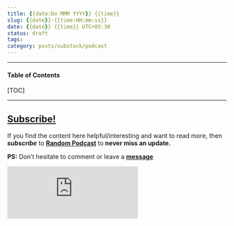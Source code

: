 ```yaml
---
title: {{date:Do MMM YYYY}} {{time}}
slug: {{date}}-{{time:HH:mm:ss}}
date: {{date}} {{time}} UTC+05:30
status: draft
tags:
category: posts/substack/podcast
---
```


***

<h4>Table of Contents</h4>
[TOC]

<!-- TEASER_END -->


---
## [Subscribe!]()
If you find the content here helpful/interesting and want to read more, then _**subscribe**_ to [**Random Podcast**](https://randompodcast8.substack.com/) to **never miss an update.**

**PS:** Don’t hesitate to comment or leave a **[message](https://twitter.com/jeanbourgain8)**
<div class="row">
	<iframe src="https://randompodcast8.substack.com/embed" max-width="480" height="120" frameborder="0" scrolling="no" class="centred"></iframe>
	<br>
</div>